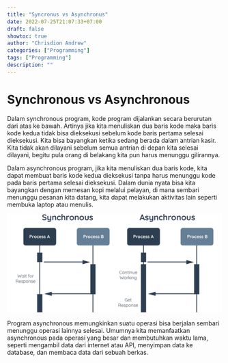```yaml
---
title: "Syncronus vs Asynchronus"
date: 2022-07-25T21:07:33+07:00
draft: false
showtoc: true
author: "Chrisdion Andrew"
categories: ["Programming"]
tags: ["Programming"]
description: ""
---
```


# Synchronous vs Asynchronous

Dalam synchronous program, kode program dijalankan secara berurutan dari atas ke bawah. Artinya jika kita menuliskan dua baris kode maka baris kode kedua tidak bisa dieksekusi sebelum kode baris pertama selesai dieksekusi. Kita bisa bayangkan ketika sedang berada dalam antrian kasir. Kita tidak akan dilayani sebelum semua antrian di depan kita selesai dilayani, begitu pula orang di belakang kita pun harus menunggu gilirannya.

Dalam asynchronous program, jika kita menuliskan dua baris kode, kita dapat membuat baris kode kedua dieksekusi tanpa harus menunggu kode pada baris pertama selesai dieksekusi. Dalam dunia nyata bisa kita bayangkan dengan memesan kopi melalui pelayan, di mana sembari menunggu pesanan kita datang, kita dapat melakukan aktivitas lain seperti membuka laptop atau menulis.

![./img/synchronous-vs-asynchronous.png](./img/synchronous-vs-asynchronous.png)

Program asynchronous memungkinkan suatu operasi bisa berjalan sembari menunggu operasi lainnya selesai. Umumnya kita memanfaatkan asynchronous pada operasi yang besar dan membutuhkan waktu lama, seperti mengambil data dari internet atau API, menyimpan data ke database, dan membaca data dari sebuah berkas.